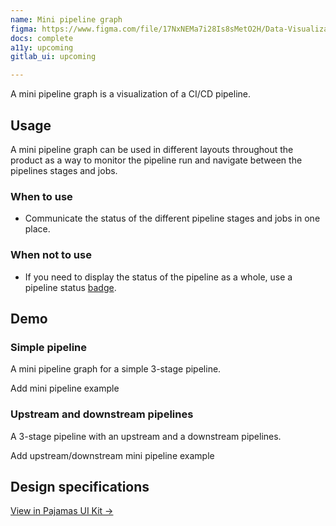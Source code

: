 ```yaml
---
name: Mini pipeline graph
figma: https://www.figma.com/file/17NxNEMa7i28Is8sMetO2H/Data-Visualization?node-id=1006%3A1674
docs: complete
a11y: upcoming
gitlab_ui: upcoming

---
```


A mini pipeline graph is a visualization of a CI/CD pipeline.

## Usage

A mini pipeline graph can be used in different layouts throughout the product as a way to monitor the pipeline run and navigate between the pipelines stages and jobs.

### When to use

- Communicate the status of the different pipeline stages and jobs in one place.

### When not to use

- If you need to display the status of the pipeline as a whole, use a pipeline status [badge](/components/badge).

## Demo

### Simple pipeline

A mini pipeline graph for a simple 3-stage pipeline.

<todo>Add mini pipeline example</todo>

### Upstream and downstream pipelines

A 3-stage pipeline with an upstream and a downstream pipelines.

<todo>Add upstream/downstream mini pipeline example</todo>

## Design specifications

[View in Pajamas UI Kit →](https://www.figma.com/file/17NxNEMa7i28Is8sMetO2H/Data-Visualization?node-id=1006%3A1674)
